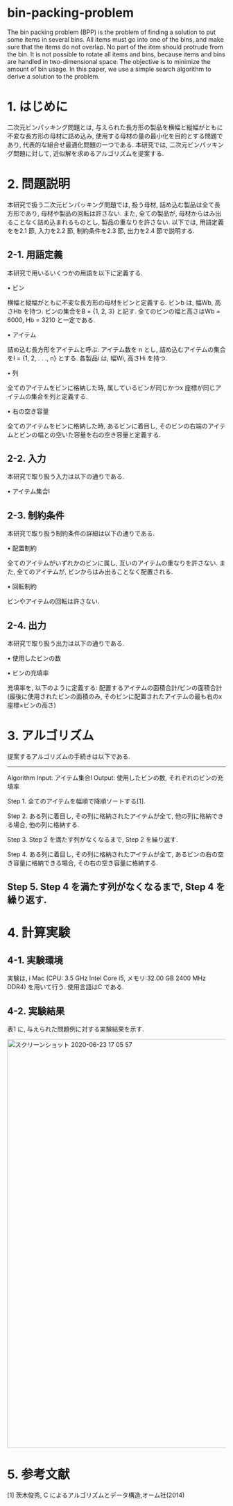 # bin-packing-problem
The bin packing problem (BPP) is the problem of finding a solution to put some items in several bins. All items must go into one of the bins,
and make sure that the items do not overlap. No part of the item should protrude from the bin. 
It is not possible to rotate all items and bins, because items and bins are handled in two-dimensional space. 
The objective is to minimize the amount of bin usage. In this paper, we use a simple search algorithm to derive a solution to the problem.

# 1. はじめに
二次元ビンパッキング問題とは, 与えられた長方形の製品を横幅と縦幅がともに不変な長方形の母材に詰め込み, 使用する母材の量の最小化を目的とする問題であり, 
代表的な組合せ最適化問題の一つである.
本研究では, 二次元ビンパッキング問題に対して, 近似解を求めるアルゴリズムを提案する.

# 2. 問題説明
本研究で扱う二次元ビンパッキング問題では, 扱う母材, 詰め込む製品は全て長方形であり, 母材や製品の回転は許さない. 
また, 全ての製品が, 母材からはみ出ることなく詰め込まれるものとし, 製品の重なりを許さない.
以下では, 用語定義をを2.1 節, 入力を2.2 節, 制約条件を2.3 節, 出力を2.4 節で説明する.

## 2-1. 用語定義
本研究で用いるいくつかの用語を以下に定義する.

• ビン

横幅と縦幅がともに不変な長方形の母材をビンと定義する. 
ビンb は, 幅Wb, 高さHb を持つ.
ビンの集合をB = {1, 2, 3} と記す. 全てのビンの幅と高さはWb = 6000, Hb = 3210 と一定である.

• アイテム

詰め込む長方形をアイテムと呼ぶ. アイテム数を n とし, 詰め込むアイテムの集合をI = {1, 2, . . ., n} とする. 各製品i は, 幅Wi, 高さHi を持つ.

• 列

全てのアイテムをビンに格納した時, 属しているビンが同じかつx 座標が同じアイテムの集合を列と定義する.

• 右の空き容量

全てのアイテムをビンに格納した時, あるビンに着目し, そのビンの右端のアイテムとビンの幅との空いた容量を右の空き容量と定義する.

## 2-2. 入力
本研究で取り扱う入力は以下の通りである.

• アイテム集合I

## 2-3. 制約条件
本研究で取り扱う制約条件の詳細は以下の通りである.

• 配置制約

全てのアイテムがいずれかのビンに属し, 互いのアイテムの重なりを許さない. また, 全てのアイテムが, ビンからはみ出ることなく配置される.

• 回転制約

ビンやアイテムの回転は許さない.

## 2-4. 出力
本研究で取り扱う出力は以下の通りである.

• 使用したビンの数

• ビンの充填率

充填率を, 以下のように定義する:
配置するアイテムの面積合計/ビンの面積合計
(最後に使用されたビンの面積のみ, そのビンに配置されたアイテムの最も右のx 座標×ビンの高さ)

# 3. アルゴリズム

提案するアルゴリズムの手続きは以下である.

-----------
Algorithm
Input: アイテム集合I
Output: 使用したビンの数, それぞれのビンの充填率

Step 1. 全てのアイテムを幅順で降順ソートする[1].

Step 2. ある列に着目し, その列に格納されたアイテムが全て, 他の列に格納できる場合, 他の列に格納する.

Step 3. Step 2 を満たす列がなくなるまで, Step 2 を繰り返す.

Step 4. ある列に着目し, その列に格納されたアイテムが全て, あるビンの右の空き容量に格納できる場合, その右の空き容量に格納する.

Step 5. Step 4 を満たす列がなくなるまで, Step 4 を繰り返す.
-----------

# 4. 計算実験

## 4-1. 実験環境
実験は, i Mac (CPU: 3.5 GHz Intel Core i5, メモリ:32.00 GB 2400 MHz DDR4) を用いて行う. 使用言語はC である.

## 4-2. 実験結果
表1 に, 与えられた問題例に対する実験結果を示す.

<img width="940" alt="スクリーンショット 2020-06-23 17 05 57" src="https://user-images.githubusercontent.com/36298285/85377302-dc4b2480-b573-11ea-9613-b82bf22451e4.png">

# 5. 参考文献
[1] 茨木俊秀, C によるアルゴリズムとデータ構造,オーム社(2014)







